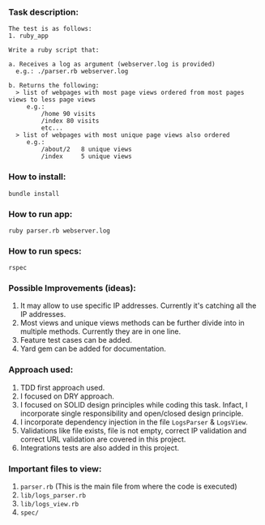 ### Task description:
```
The test is as follows:
1. ruby_app

Write a ruby script that:

a. Receives a log as argument (webserver.log is provided)
  e.g.: ./parser.rb webserver.log

b. Returns the following:
  > list of webpages with most page views ordered from most pages views to less page views
     e.g.:
         /home 90 visits
         /index 80 visits
         etc...
  > list of webpages with most unique page views also ordered
     e.g.:
         /about/2   8 unique views
         /index     5 unique views
```

### How to install:
`bundle install`

### How to run app:
```
ruby parser.rb webserver.log
```

### How to run specs:
`rspec`

### Possible Improvements (ideas):
1. It may allow to use specific IP addresses. Currently it's catching all the IP addresses.
2. Most views and unique views methods can be further divide into in multiple methods. Currently they are in one line.
3. Feature test cases can be added.
4. Yard gem can be added for documentation.

### Approach used:
1. TDD first approach used.
2. I focused on DRY approach.
3. I focused on SOLID design principles while coding this task. Infact, I incorporate single responsibility and open/closed design principle. 
4. I incorporate dependency injection in the file `LogsParser` & `LogsView`.
5. Validations like file exists, file is not empty, correct IP validation and correct URL validation are covered in this project.
6. Integrations tests are also added in this project. 

### Important files to view:
1. `parser.rb` (This is the main file from where the code is executed)
2. `lib/logs_parser.rb`
3. `lib/logs_view.rb`
4. `spec/`

